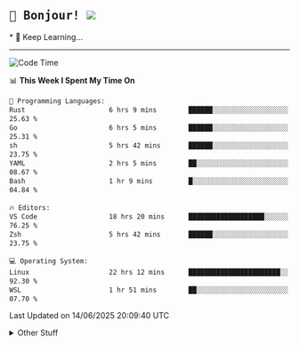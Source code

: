 
<h2>
    <samp>🎉 Bonjour!  <img src="https://media.giphy.com/media/mGcNjsfWAjY5AEZNw6/giphy.gif" width="50"></samp>
</h2>
* 🧐 Keep Learning...
<hr>

<!--START_SECTION:waka-->
![Code Time](http://img.shields.io/badge/Code%20Time-3%2C889%20hrs%2020%20mins-blue)

📊 **This Week I Spent My Time On** 

```text
💬 Programming Languages: 
Rust                     6 hrs 9 mins        ██████░░░░░░░░░░░░░░░░░░░   25.63 % 
Go                       6 hrs 5 mins        ██████░░░░░░░░░░░░░░░░░░░   25.31 % 
sh                       5 hrs 42 mins       ██████░░░░░░░░░░░░░░░░░░░   23.75 % 
YAML                     2 hrs 5 mins        ██░░░░░░░░░░░░░░░░░░░░░░░   08.67 % 
Bash                     1 hr 9 mins         █░░░░░░░░░░░░░░░░░░░░░░░░   04.84 % 

🔥 Editors: 
VS Code                  18 hrs 20 mins      ███████████████████░░░░░░   76.25 % 
Zsh                      5 hrs 42 mins       ██████░░░░░░░░░░░░░░░░░░░   23.75 % 

💻 Operating System: 
Linux                    22 hrs 12 mins      ███████████████████████░░   92.30 % 
WSL                      1 hr 51 mins        ██░░░░░░░░░░░░░░░░░░░░░░░   07.70 % 
```


 Last Updated on 14/06/2025 20:09:40 UTC
<!--END_SECTION:waka-->

<details >
    <summary>Other Stuff</summary>
<p align="center">
    <img src="https://api.githubtrends.io/user/svg/XmchxUp/langs?time_range=one_year&include_private=True&theme=classic" />
    <img src="https://api.githubtrends.io/user/svg/XmchxUp/repos?time_range=one_year&include_private=True&theme=classic" />
</p>

<table align="center">
  <tr>
    <td width="50%">
     <img width="100%" src="./github-metrics.svg">
    </td>
    <td width="50%">
     <img width="100%" src="./github-metrics/achievements.compact.svg" />
     <img width="100%" src="./github-metrics/wakatime.svg" />
     <img width="100%" src="./github-metrics/stars.svg" />
     <img width="100%" src="https://github-profile-trophy.vercel.app/?username=xmchxup" />
     <img height="110rem" src="https://github-readme-stats.vercel.app/api?username=xmchxup&hide_border=true&show_icons=true&include_all_commits=true&bg_color=0,EC6C6C,FFD479,FFFC79,73FA79&theme=graywhite&locale=en" />
     <img height="110rem" src="https://github-readme-stats.vercel.app/api/top-langs/?username=xmchxup&hide=css,scss,html&langs_count=8&hide_border=true&layout=compact&bg_color=0,73FA79,73FDFF,D783FF&theme=graywhite&locale=en" />
     <img width="100%" src="https://github-readme-streak-stats.herokuapp.com/?user=XmchxUp" />
    </td>
  </tr>
</table>

<!-- GitHub Activity Graph -->
<!--
<table align="center">
  <tr>
    <td colspan="2">
      <img width="100%" src="https://github-readme-activity-graph.vercel.app/graph?username=xmchxup&area=true&hide_border=true&theme=redical" />
    </td>
  </tr>
</table>

</details>
-->

<hr>


<p align="center">
    <i>You can learn anything!</i>
    <p align="center">
        <img src="https://visitor-badge.laobi.icu/badge?page_id=xmchxup" alt="visitor badge"/>       
    </p>
</p>

<!--
<picture>
  <source media="(prefers-color-scheme: dark)" srcset="https://raw.githubusercontent.com/XmchxUp/XmchxUp/output/github-snake-dark.svg" />
  <source media="(prefers-color-scheme: light)" srcset="https://raw.githubusercontent.com/XmchxUp/XmchxUp/output/github-snake.svg" />
  <img alt="github-snake" src="https://raw.githubusercontent.com/XmchxUp/XmchxUp/output/github-snake.svg" />
</picture>
-->
